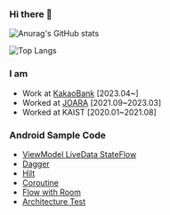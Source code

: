 ### Hi there 👋


![Anurag's GitHub stats](https://github-readme-stats-git-masterrstaa-rickstaa.vercel.app/api?username=vnvj0033&show_icons=true&theme=radical&hide=stars)

![Top Langs](https://github-readme-stats-git-masterrstaa-rickstaa.vercel.app/api/top-langs/?username=vnvj0033)

### I am
- Work at [KakaoBank](https://www.kakaobank.com/) [2023.04~]
- Worked at [JOARA](https://www.joara.com/) [2021.09~2023.03]
- Worked at KAIST [2020.01~2021.08]


### Android Sample Code
- [ViewModel LiveData StateFlow](https://github.com/vnvj0033/Android_ViewModel)
- [Dagger](https://github.com/vnvj0033/Android_Dagger)
- [Hilt](https://github.com/vnvj0033/Android_Hilt)
- [Coroutine](https://github.com/vnvj0033/Kotlin_Coroutine_Hands_On)
- [Flow with Room](https://github.com/vnvj0033/Android_Room_Flow_basic)
- [Architecture Test](https://github.com/vnvj0033/Android_Architecture_Test_Basic)
<!-- [Compose](https://github.com/vnvj0033/Android_Compose) -->



<!--
**vnvj0033/vnvj0033** is a ✨ _special_ ✨ repository because its `README.md` (this file) appears on your GitHub profile.

Here are some ideas to get you started:

- 🔭 I’m currently working on ...
- 🌱 I’m currently learning ...
- 👯 I’m looking to collaborate on ...
- 🤔 I’m looking for help with ...
- 💬 Ask me about ...
- 📫 How to reach me: ...
- 😄 Pronouns: ...
- ⚡ Fun fact: ...
-->
